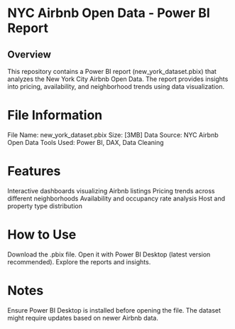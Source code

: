# NYC Airbnb Open Data - Power BI Report
## Overview
This repository contains a Power BI report (new_york_dataset.pbix) that analyzes the New York City Airbnb Open Data. The report provides insights into pricing, availability, and neighborhood trends using data visualization.

# File Information
File Name: new_york_dataset.pbix
Size: [3MB]
Data Source: NYC Airbnb Open Data
Tools Used: Power BI, DAX, Data Cleaning
# Features
Interactive dashboards visualizing Airbnb listings
Pricing trends across different neighborhoods
Availability and occupancy rate analysis
Host and property type distribution
# How to Use
Download the .pbix file.
Open it with Power BI Desktop (latest version recommended).
Explore the reports and insights.
# Notes
Ensure Power BI Desktop is installed before opening the file.
The dataset might require updates based on newer Airbnb data.
